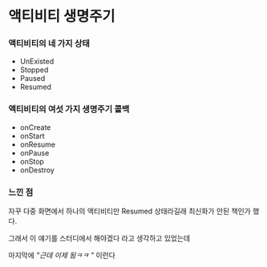 # 액티비티 생명주기



### 액티비티의 네 가지 상태

* UnExisted
* Stopped
* Paused
* Resumed



### 액티비티의 여섯 가지 생명주기 콜백

* onCreate
* onStart
* onResume
* onPause
* onStop
* onDestroy



### 느낀 점

자꾸 다중 화면에서 하나의 액티비티만 Resumed 상태라길래 최신화가 안된 책인가 했다.

그래서 이 얘기를 스터디에서 해야겠다 라고 생각하고 있었는데

마지막에 *"근데 이제 됨ㅋㅋ "* 이런다